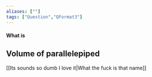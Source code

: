 ```yaml
---
aliases: [""]
tags: ["Question","QFormat3"]
---
```


#### What is
## Volume of parallelepiped
[[Its sounds so dumb I love it|What the fuck is that name]]